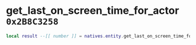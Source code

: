 # get_last_on_screen_time_for_actor `0x2B8C3258`

```lua
local result --[[ number ]] = natives.entity.get_last_on_screen_time_for_actor(_unk0 --[[ number ]])
```